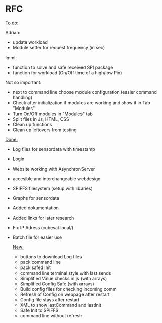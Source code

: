 # RFC

<ins>To do:</ins>

Adrian:
- update workload
- Module setter for request frequency (in sec)

Immi:
- function to solve and safe received SPI package
- function for workload (On/Off time of a high/low Pin)

Not so important:
- next to command line choose module configuration (easier command handling)
- Check after initialization if modules are working and show it in Tab "Modules"
- Turn On/Off modules in "Modules" tab
- Split files in Js, HTML, CSS
- Clean up functions 
- Clean up leftovers from testing

<ins>Done:</ins>
- Log files for sensordata with timestamp
- Login
- Website working with AsynchronServer
- accesible and interchangeable webdesign
- SPIFFS filesystem (setup with libaries)
- Graphs for sensordata
- Added dokumentation
- Added links for later research
- Fix IP Adress (cubesat.local/)
- Batch file for easier use


    <ins>New:</ins>
    - buttons to download Log files
    - pack command line
    - pack safed Init
    - command line terminal style with last sends
    - Simplified Value checks in js (with arrays)
    - Simplified Config Safe (with arrays)
    - Build config files for checking incoming comm
    - Refresh of Config on webpage after restart
    - Config file stays after restart
    - XML to show lastCommand and lastInit
    - Safe Init to SPIFFS
    - command line without refresh
